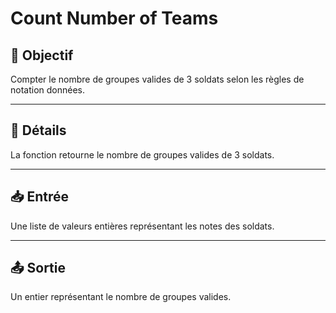 # Count Number of Teams

## 🎯 Objectif

Compter le nombre de groupes valides de 3 soldats selon les règles de notation données.

---

## 📝 Détails

La fonction retourne le nombre de groupes valides de 3 soldats.

---

## 📥 Entrée

Une liste de valeurs entières représentant les notes des soldats.

---

## 📤 Sortie

Un entier représentant le nombre de groupes valides.